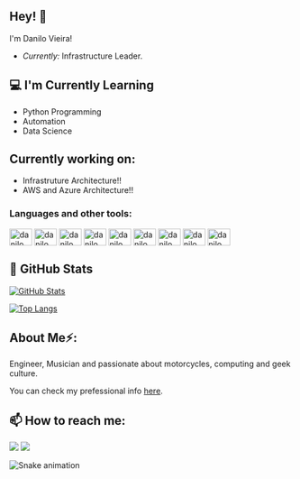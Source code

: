 ## Hey! 👋
I'm Danilo Vieira!
- <i>Currently:</i> Infrastructure Leader.

## 💻 I'm Currently Learning

- Python Programming
- Automation
- Data Science

## Currently working on:

- Infrastruture Architecture!!
- AWS and Azure Architecture!!

### Languages and other tools:
  
 <div style="display: inline_block">
    <img align="center" alt="danilo" height="30" width="40" src="https://cdn.jsdelivr.net/gh/devicons/devicon/icons/python/python-original.svg" />
    <img align="center" alt="danilo" height="30" width="40" src="https://cdn.jsdelivr.net/gh/devicons/devicon/icons/bash/bash-original.svg" />
    <img align="center" alt="danilo" height="30" width="40" src="https://cdn.jsdelivr.net/gh/devicons/devicon/icons/azure/azure-original-wordmark.svg" />
    <img align="center" alt="danilo" height="30" width="40" src="https://cdn.jsdelivr.net/gh/devicons/devicon/icons/amazonwebservices/amazonwebservices-plain-wordmark.svg" />
    <img align="center" alt="danilo" height="30" width="40" src="https://cdn.jsdelivr.net/gh/devicons/devicon/icons/googlecloud/googlecloud-original.svg" />
    <img align="center" alt="danilo" height="30" width="40" src="https://cdn.jsdelivr.net/gh/devicons/devicon/icons/linux/linux-original.svg" />
    <img align="center" alt="danilo" height="30" width="40" src="https://cdn.jsdelivr.net/gh/devicons/devicon/icons/docker/docker-original-wordmark.svg" />
    <img align="center" alt="danilo" height="30" width="40" src="https://cdn.jsdelivr.net/gh/devicons/devicon/icons/mongodb/mongodb-original-wordmark.svg" />
    <img align="center" alt="danilo" height="30" width="40" src="https://cdn.jsdelivr.net/gh/devicons/devicon/icons/postgresql/postgresql-original-wordmark.svg" />
    
</div> 

## 👀 GitHub Stats

[![GitHub Stats](https://github-readme-streak-stats.herokuapp.com/?user=danvieiranjos)](#)

[![Top Langs](https://github-readme-stats.vercel.app/api/top-langs/?username=danvieiranjos&layout=compact)](#)

## About Me⚡:
Engineer, Musician and passionate about motorcycles, computing and geek culture.

You can check my prefessional info [here](https://linktr.ee/danvieiranjos).


## 📫 How to reach me:


<div> 
  <a href="https://www.instagram.com/danvieiranjos/" target="_blank"><img src="https://img.shields.io/badge/Instagram-E4405F?style=for-the-badge&logo=instagram&logoColor=white" target="_blank"></a>
  <a href="https://www.linkedin.com/in/danvieiranjos/" target="_blank"><img src="https://img.shields.io/badge/-LinkedIn-%230077B5?style=for-the-badge&logo=linkedin&logoColor=white" target="_blank"></a>
      
</div>


![Snake animation](https://github.com/danvieiranjos/danvieiranjos/blob/output/github-contribution-grid-snake.svg)


<!--
**danvieiranjos/danvieiranjos** is a ✨ _special_ ✨ repository because its `README.md` (this file) appears on your GitHub profile.

Here are some ideas to get you started:

- 🔭 I’m currently working on ...
- 🌱 I’m currently learning ...
- 👯 I’m looking to collaborate on ...
- 🤔 I’m looking for help with ...
- 💬 Ask me about ...
- 📫 How to reach me: ...
- 😄 Pronouns: ...
- ⚡ Fun fact: ...
-->
